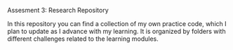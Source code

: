 Assesment 3: Research Repository

In this repository you can find a collection of my own practice code, which I plan to update as I advance with my learning. It is organized by folders with different challenges related to the learning modules.
